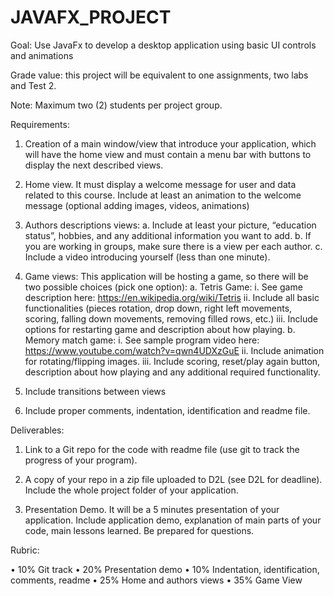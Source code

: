 # JAVAFX_PROJECT

Goal: Use JavaFx to develop a desktop application using basic UI controls and animations

Grade value: this project will be equivalent to one assignments, two labs and Test 2.

Note: Maximum two (2) students per project group.

Requirements:

  1. Creation of a main window/view that introduce your application, which will have the home view and must contain a menu bar with buttons to display the next described views.
  
  2. Home view. It must display a welcome message for user and data related to this course. Include at least an animation to the welcome message (optional adding images, videos, animations)
  
  3. Authors descriptions views:
    a.	Include at least your picture, “education status”, hobbies, and any additional information you want to add.
    b.	If you are working in groups, make sure there is a view per each author.
    c.	Include a video introducing yourself (less than one minute).
    
  4. Game views: This application will be hosting a game, so there will be two possible choices (pick one option):
    a.	Tetris Game:
      i.	See game description here: https://en.wikipedia.org/wiki/Tetris
      ii.	Include all basic functionalities (pieces rotation, drop down, right left movements, scoring, falling down movements, removing filled rows, etc.)
      iii.	Include options for restarting game and description about how playing.
    b.	Memory match game:
      i.	See sample program video here: https://www.youtube.com/watch?v=qwn4UDXzGuE
      ii.	Include animation for rotating/flipping images.
      iii.	Include scoring, reset/play again button, description about how playing and any additional required functionality.

  5. Include transitions between views
  
  6. Include proper comments, indentation, identification and readme file.
  
Deliverables:

  1. Link to a Git repo for the code with readme file (use git to track the progress of your program).
  
  2. A copy of your repo in a zip file uploaded to D2L (see D2L for deadline). Include the whole project folder of your application.
  
  3. Presentation Demo. It will be a 5 minutes presentation of your application. Include application demo, explanation of main parts of your code, main lessons learned. Be prepared for questions.
  
Rubric:

  • 10% Git track
  • 20% Presentation demo
  • 10% Indentation, identification, comments, readme
  • 25% Home and authors views 
  • 35% Game View
